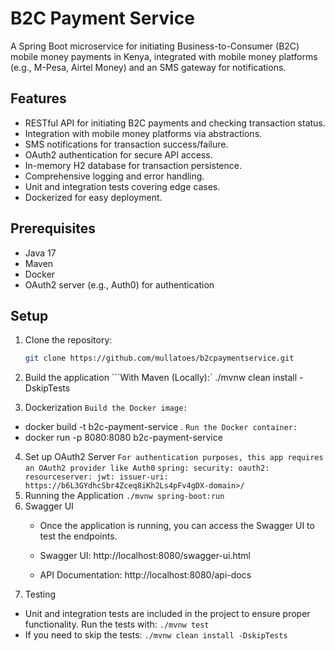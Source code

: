 # B2C Payment Service

A Spring Boot microservice for initiating Business-to-Consumer (B2C) mobile money payments in Kenya,
integrated with mobile money platforms (e.g., M-Pesa, Airtel Money) and an SMS gateway for notifications.

## Features

- RESTful API for initiating B2C payments and checking transaction status.
- Integration with mobile money platforms via abstractions.
- SMS notifications for transaction success/failure.
- OAuth2 authentication for secure API access.
- In-memory H2 database for transaction persistence.
- Comprehensive logging and error handling.
- Unit and integration tests covering edge cases.
- Dockerized for easy deployment.

## Prerequisites

- Java 17
- Maven
- Docker
- OAuth2 server (e.g., Auth0) for authentication

## Setup

1. Clone the repository:
   ```bash
   git clone https://github.com/mullatoes/b2cpaymentservice.git

2. Build the application
   ```With Maven (Locally):`
   ./mvnw clean install -DskipTests

3. Dockerization
   ``Build the Docker image:``

- docker build -t b2c-payment-service .
  ``Run the Docker container:``
- docker run -p 8080:8080 b2c-payment-service

4. Set up OAuth2 Server
   ``For authentication purposes, this app requires an OAuth2 provider like Auth0``
   ``spring:
     security:
       oauth2:
         resourceserver:
           jwt:
              issuer-uri: https://b6L3GYdhcSbr4Zceq8iKh2Ls4pFv4gDX-domain>/
   ``
5. Running the Application
   ``./mvnw spring-boot:run
  ``
6. Swagger UI
    - Once the application is running, you can access the Swagger UI to test the endpoints.

    - Swagger UI: http://localhost:8080/swagger-ui.html
    - API Documentation: http://localhost:8080/api-docs
7. Testing

- Unit and integration tests are included in the project to ensure proper functionality. Run the tests with:
  ``./mvnw test
 ``
- If you need to skip the tests:
  ``./mvnw clean install -DskipTests
  ``